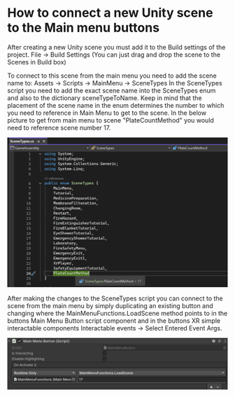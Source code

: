 # How to connect a new Unity scene to the Main menu buttons

After creating a new Unity scene you must add it to the Build settings of the project. 
File -> Build Settings (You can just drag and drop the scene to the Scenes in Build box)

To connect to this scene from the main menu you need to add the scene name to:
Assets -> Scripts -> MainMenu -> SceneTypes
In the SceneTypes script you need to add the exact scene name into the SceneTypes enum and also to the dictionary sceneTypeToName. Keep in mind that the placement of the scene name in the enum determines the number to which you need to reference in Main Menu to get to the scene. In the below picture to get from main menu to scene "PlateCountMethod" you would need to reference scene number 17.

![alt text](scenetypes.png)

After making the changes to the SceneTypes script you can connect to the scene from the main menu by simply duplicating an existing button and changing where the MainMenuFunctions.LoadScene method points to in the buttons Main Menu Button script component and in the buttons XR simple interactable components Interactable events -> Select Entered Event Args. 

![alt text](menubuttonscript.png)